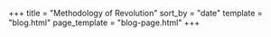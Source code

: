 +++
title = "Methodology of Revolution"
sort_by = "date"
template = "blog.html"
page_template = "blog-page.html"
+++
